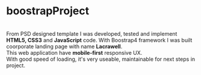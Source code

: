<h1>boostrapProject</h1>
<br>
From PSD designed template I was developed, tested and implement <strong>HTML5, CSS3</strong> and <strong>JavaScript</strong> code. 
With Boostrap4 framework I was built coorporate landing page with name <b>Lacrawell</b>.
<br>
This web application have <b>mobile-first</b> responsive UX.<br>
With good speed of loading, it's very useable, maintainable for next steps
in project.

